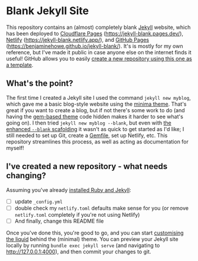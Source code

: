 # Blank Jekyll Site

This repository contains an (almost) completely blank [Jekyll](https://jekyllrb.com/) website, which has been deployed to [Cloudflare Pages](https://pages.cloudflare.com/) (https://jekyll-blank.pages.dev/), [Netlify](https://www.netlify.com/) (https://jekyll-blank.netlify.app/), and [GitHub Pages](https://pages.github.com/) (https://benjaminehowe.github.io/jekyll-blank/). It's is mostly for my own reference, but I've made it public in case anyone else on the internet finds it useful! GitHub allows you to easily [create a new repository using this one as a template](https://github.com/BenjaminEHowe/jekyll-blank/generate).

## What's the point?

The first time I created a Jekyll site I used the command `jekyll new myblog`, which gave me a basic blog-style website using the [minima theme](https://github.com/jekyll/minima). That's great if you want to create a blog, but if not there's some work to do (and having the [gem-based theme](https://jekyllrb.com/docs/themes/#understanding-gem-based-themes) code hidden makes it harder to see what's going on). I then tried `jekyll new myblog --blank`, but even with [the enhanced `--blank` scafolding](https://github.com/jekyll/jekyll/pull/7310) it wasn't as quick to get started as I'd like; I still needed to set up Git, create a [Gemfile](https://bundler.io/gemfile.html), set up Netlify, etc. This repository streamlines this process, as well as acting as documentation for myself!

## I've created a new repository - what needs changing?

Assuming you've already [installed Ruby and Jekyll](https://jekyllrb.com/docs/step-by-step/01-setup/):

- [ ] update `_config.yml`
- [ ] double check my `netlify.toml` defaults make sense for you (or remove `netlify.toml` completely if you're not using Netlify)
- [ ] And finally, change this README file

Once you've done this, you're good to go, and you can start [customising the liquid](https://jekyllrb.com/docs/step-by-step/02-liquid/) behind the (minimal) theme. You can preview your Jekyll site locally by running `bundle exec jekyll serve` (and navigating to http://127.0.0.1:4000), and then commit your changes to git.
